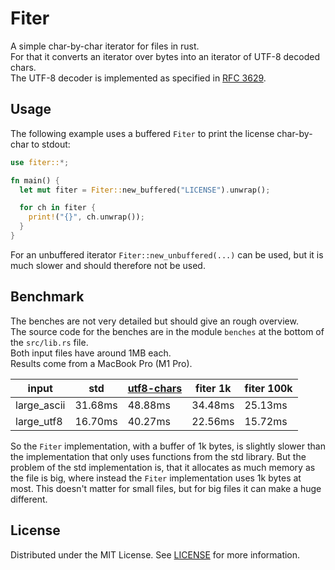 <!-- PROJECT NAME -->
# Fiter

A simple char-by-char iterator for files in rust.  
For that it converts an iterator over bytes into an iterator of UTF-8 decoded chars.  
The UTF-8 decoder is implemented as specified in [RFC 3629](https://datatracker.ietf.org/doc/html/rfc3629).



<!-- USAGE EXAMPLES -->
## Usage

The following example uses a buffered `Fiter` to print the license char-by-char to stdout:
```rust
use fiter::*;

fn main() {
  let mut fiter = Fiter::new_buffered("LICENSE").unwrap();

  for ch in fiter {
    print!("{}", ch.unwrap());
  }
}
```

For an unbuffered iterator `Fiter::new_unbuffered(...)` can be used, but it is much slower and should therefore not be used.



<!-- BENCHMARK -->
## Benchmark

The benches are not very detailed but should give an rough overview.  
The source code for the benches are in the module `benches` at the bottom of the `src/lib.rs` file.  
Both input files have around 1MB each.  
Results come from a MacBook Pro (M1 Pro).  

| input       | std      | [utf8-chars](github.com/A1-Triard/utf8-chars) | fiter 1k | fiter 100k |
|-------------|----------|--------------|---------|-----------|
| large_ascii | 31.68ms  | 48.88ms      | 34.48ms | 25.13ms   |
| large_utf8  | 16.70ms  | 40.27ms      | 22.56ms | 15.72ms   |

So the `Fiter` implementation, with a buffer of 1k bytes, is slightly slower than the implementation that only uses functions from the std library.
But the problem of the std implementation is, that it allocates as much memory as the file is big, where instead the `Fiter` implementation uses 1k bytes at most.
This doesn't matter for small files, but for big files it can make a huge different.



<!-- LICENSE -->
## License

Distributed under the MIT License. See [LICENSE](LICENSE) for more information.
